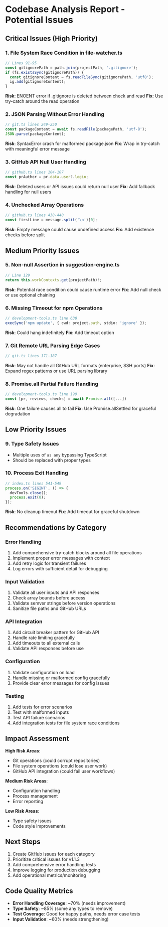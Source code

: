 # Codebase Analysis Report - Potential Issues

## Critical Issues (High Priority)

### 1. **File System Race Condition in file-watcher.ts**
```typescript
// Lines 91-95
const gitignorePath = path.join(projectPath, '.gitignore');
if (fs.existsSync(gitignorePath)) {
  const gitignoreContent = fs.readFileSync(gitignorePath, 'utf8');
  ig.add(gitignoreContent);
}
```
**Risk**: ENOENT error if .gitignore is deleted between check and read
**Fix**: Use try-catch around the read operation

### 2. **JSON Parsing Without Error Handling**
```typescript
// git.ts lines 249-250
const packageContent = await fs.readFile(packagePath, 'utf-8');
JSON.parse(packageContent);
```
**Risk**: SyntaxError crash for malformed package.json
**Fix**: Wrap in try-catch with meaningful error message

### 3. **GitHub API Null User Handling**
```typescript
// github.ts lines 104-107
const prAuthor = pr.data.user?.login;
```
**Risk**: Deleted users or API issues could return null user
**Fix**: Add fallback handling for null users

### 4. **Unchecked Array Operations**
```typescript
// github.ts lines 438-440
const firstLine = message.split('\n')[0];
```
**Risk**: Empty message could cause undefined access
**Fix**: Add existence checks before split

## Medium Priority Issues

### 5. **Non-null Assertion in suggestion-engine.ts**
```typescript
// Line 129
return this.workContexts.get(projectPath)!;
```
**Risk**: Potential race condition could cause runtime error
**Fix**: Add null check or use optional chaining

### 6. **Missing Timeout for npm Operations**
```typescript
// development-tools.ts line 630
execSync('npm update', { cwd: project.path, stdio: 'ignore' });
```
**Risk**: Could hang indefinitely
**Fix**: Add timeout option

### 7. **Git Remote URL Parsing Edge Cases**
```typescript
// git.ts lines 171-187
```
**Risk**: May not handle all GitHub URL formats (enterprise, SSH ports)
**Fix**: Expand regex patterns or use URL parsing library

### 8. **Promise.all Partial Failure Handling**
```typescript
// development-tools.ts line 199
const [pr, reviews, checks] = await Promise.all([...])
```
**Risk**: One failure causes all to fail
**Fix**: Use Promise.allSettled for graceful degradation

## Low Priority Issues

### 9. **Type Safety Issues**
- Multiple uses of `as any` bypassing TypeScript
- Should be replaced with proper types

### 10. **Process Exit Handling**
```typescript
// index.ts lines 541-549
process.on('SIGINT', () => {
  devTools.close();
  process.exit(0);
});
```
**Risk**: No cleanup timeout
**Fix**: Add timeout for graceful shutdown

## Recommendations by Category

### Error Handling
1. Add comprehensive try-catch blocks around all file operations
2. Implement proper error messages with context
3. Add retry logic for transient failures
4. Log errors with sufficient detail for debugging

### Input Validation
1. Validate all user inputs and API responses
2. Check array bounds before access
3. Validate semver strings before version operations
4. Sanitize file paths and GitHub URLs

### API Integration
1. Add circuit breaker pattern for GitHub API
2. Handle rate limiting gracefully
3. Add timeouts to all external calls
4. Validate API responses before use

### Configuration
1. Validate configuration on load
2. Handle missing or malformed config gracefully
3. Provide clear error messages for config issues

### Testing
1. Add tests for error scenarios
2. Test with malformed inputs
3. Test API failure scenarios
4. Add integration tests for file system race conditions

## Impact Assessment

**High Risk Areas**:
- Git operations (could corrupt repositories)
- File system operations (could lose user work)
- GitHub API integration (could fail user workflows)

**Medium Risk Areas**:
- Configuration handling
- Process management
- Error reporting

**Low Risk Areas**:
- Type safety issues
- Code style improvements

## Next Steps

1. Create GitHub issues for each category
2. Prioritize critical issues for v1.1.3
3. Add comprehensive error handling tests
4. Improve logging for production debugging
5. Add operational metrics/monitoring

## Code Quality Metrics

- **Error Handling Coverage**: ~70% (needs improvement)
- **Type Safety**: ~85% (some any types to remove)
- **Test Coverage**: Good for happy paths, needs error case tests
- **Input Validation**: ~60% (needs strengthening)